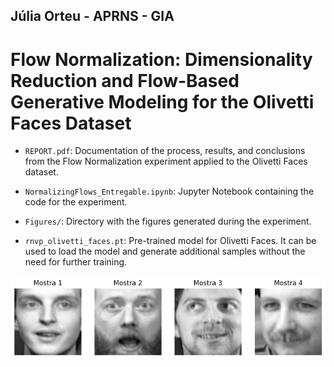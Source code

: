 ## Júlia Orteu - APRNS - GIA

#  Flow Normalization: Dimensionality Reduction and Flow-Based Generative Modeling for the Olivetti Faces Dataset

- `REPORT.pdf`: Documentation of the process, results, and conclusions from the Flow Normalization experiment applied to the Olivetti Faces dataset.

- `NormalizingFlows_Entregable.ipynb`: Jupyter Notebook containing the code for the experiment.

- `Figures/`: Directory with the figures generated during the experiment.

- `rnvp_olivetti_faces.pt`: Pre-trained model for Olivetti Faces. It can be used to load the model and generate additional samples without the need for further training.

![Random Face Samples](Figures/Caras_Muestra_Random.png)